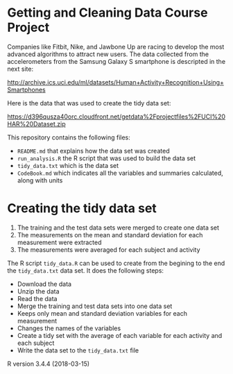 # Getting and Cleaning Data Course Project
Companies like Fitbit, Nike, and Jawbone Up are racing to develop the most advanced algorithms to attract new users. The data collected from the accelerometers from the Samsung Galaxy S smartphone is descripted in the next site:

http://archive.ics.uci.edu/ml/datasets/Human+Activity+Recognition+Using+Smartphones

Here is the data that was used to create the tidy data set:

https://d396qusza40orc.cloudfront.net/getdata%2Fprojectfiles%2FUCI%20HAR%20Dataset.zip

This repository contains the following files:

+ `README.md` that explains how the data set was created
+ `run_analysis.R` the R script that was used to build the data set
+ `tidy_data.txt` which is the data set 
+ `CodeBook.md` which indicates all the variables and summaries calculated, along with units

# Creating the tidy data set
1. The training and the test data sets were merged to create one data set
2. The measurements on the mean and standard deviation for each measurement were extracted
3. The measurements were averaged for each subject and activity

The R script `tidy_data.R` can be used to create from the begining to the end the `tidy_data.txt` data set. It does the following steps:

+ Download the data
+ Unzip the data
+ Read the data
+ Merge the training and test data sets into one data set
+ Keeps only mean and standard deviation variables for each measurement
+ Changes the names of the variables
+ Create a tidy set with the average of each variable for each activity and each subject
+ Write the data set to the `tidy_data.txt` file

R version 3.4.4 (2018-03-15)
